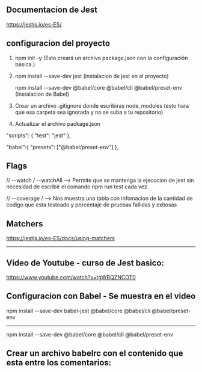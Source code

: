 ## Documentacion de Jest

https://jestjs.io/es-ES/

## configuracion del proyecto

1. npm init -y (Esto creará un archivo package.json con la configuración básica.)

2. npm install --save-dev jest (instalacion de jest en el proyecto)

   npm install --save-dev @babel/core @babel/cli @babel/preset-env (Instalacion de Babel)

3. Crear un archivo .gitignore donde escribiras node_modules (esto hara que esa carpeta sea ignorada y no se suba a tu repositorio)

4. Actualizar el archivo package.json

"scripts": {
"test": "jest"
},

"babel":{
"presets": ["@babel/preset-env"]
},

## Flags

// --watch / --watchAll --> Permite que se mantenga la ejecucion de jest sin necesidad de escribir el comando npm run test cada vez

// --coverage / --> Nos muestra una tabla con infomacion de la cantidad de codigo que esta testeado y porcentaje de pruebas fallidas y exitosas

## Matchers

https://jestjs.io/es-ES/docs/using-matchers

---

## Video de Youtube - curso de Jest basico:

https://www.youtube.com/watch?v=tgWBQZNCOT0

## Configuracion con Babel - Se muestra en el video

npm install --save-dev babel-jest @babel/core @babel/cli @babel/preset-env

---

npm install --save-dev @babel/core @babel/cli @babel/preset-env

## Crear un archivo babelrc con el contenido que esta entre los comentarios:

<!--

{
    "presets": [["@babel/preset-env", {"targets": {"node": "current"}}]]
}

-->

